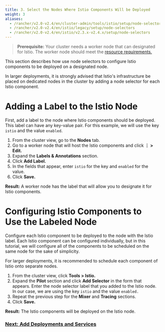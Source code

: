 ```yaml
---
title: 3. Select the Nodes Where Istio Components Will be Deployed
weight: 3
aliases:
  - /rancher/v2.0-v2.4/en/cluster-admin/tools/istio/setup/node-selectors
  - /rancher/v2.0-v2.4/en/istio/legacy/setup/node-selectors
  - /rancher/v2.0-v2.4/en/istio/v2.3.x-v2.4.x/setup/node-selectors
---
```


> **Prerequisite:** Your cluster needs a worker node that can designated for Istio. The worker node should meet the [resource requirements.]({{<baseurl>}}/rancher/v2.0-v2.4/en/cluster-admin/tools/istio/resources)

This section describes how use node selectors to configure Istio components to be deployed on a designated node.

In larger deployments, it is strongly advised that Istio's infrastructure be placed on dedicated nodes in the cluster by adding a node selector for each Istio component.

# Adding a Label to the Istio Node

First, add a label to the node where Istio components should be deployed. This label can have any key-value pair. For this example, we will use the key `istio` and the value `enabled`.

1. From the cluster view, go to the **Nodes** tab.
1. Go to a worker node that will host the Istio components and click **&#8942; > Edit.**
1. Expand the **Labels & Annotations** section.
1. Click **Add Label.**
1. In the fields that appear, enter `istio` for the key and `enabled` for the value.
1. Click **Save.**

**Result:** A worker node has the label that will allow you to designate it for Istio components.

# Configuring Istio Components to Use the Labeled Node

Configure each Istio component to be deployed to the node with the Istio label. Each Istio component can be configured individually, but in this tutorial, we will configure all of the components to be scheduled on the same node for the sake of simplicity.

For larger deployments, it is recommended to schedule each component of Istio onto separate nodes.

1. From the cluster view, click **Tools > Istio.**
1. Expand the **Pilot** section and click **Add Selector** in the form that appears. Enter the node selector label that you added to the Istio node. In our case, we are using the key `istio` and the value `enabled.`
1. Repeat the previous step for the **Mixer** and **Tracing** sections.
1. Click **Save.**

**Result:** The Istio components will be deployed on the Istio node.

### [Next: Add Deployments and Services]({{<baseurl>}}/rancher/v2.0-v2.4/en/cluster-admin/tools/istio/setup/deploy-workloads)